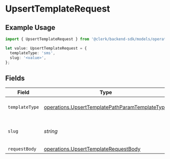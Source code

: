 # UpsertTemplateRequest

## Example Usage

```typescript
import { UpsertTemplateRequest } from '@clerk/backend-sdk/models/operations';

let value: UpsertTemplateRequest = {
  templateType: 'sms',
  slug: '<value>',
};
```

## Fields

| Field          | Type                                                                                                             | Required           | Description                        |
| -------------- | ---------------------------------------------------------------------------------------------------------------- | ------------------ | ---------------------------------- |
| `templateType` | [operations.UpsertTemplatePathParamTemplateType](../../models/operations/upserttemplatepathparamtemplatetype.md) | :heavy_check_mark: | The type of template to update     |
| `slug`         | _string_                                                                                                         | :heavy_check_mark: | The slug of the template to update |
| `requestBody`  | [operations.UpsertTemplateRequestBody](../../models/operations/upserttemplaterequestbody.md)                     | :heavy_minus_sign: | N/A                                |
